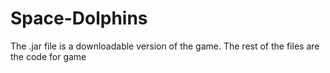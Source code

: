 # Space-Dolphins
The .jar file is a downloadable version of the game.
The rest of the files are the code for game
